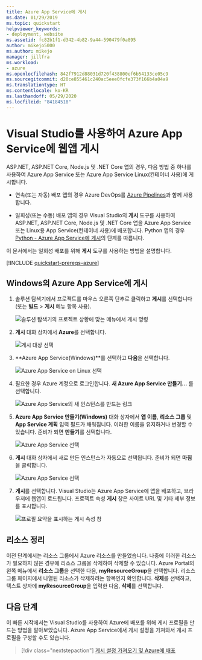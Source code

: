```yaml
---
title: Azure App Service에 게시
ms.date: 01/29/2019
ms.topic: quickstart
helpviewer_keywords:
- deployment, website
ms.assetid: fc82b1f1-d342-4b82-9a44-590479f0a895
author: mikejo5000
ms.author: mikejo
manager: jillfra
ms.workload:
- azure
ms.openlocfilehash: 842f7912d88031d720f438800ef6b54133ce05c9
ms.sourcegitcommit: d20ce855461c240ac5eee0fcfe373f166b4a04a9
ms.translationtype: HT
ms.contentlocale: ko-KR
ms.lasthandoff: 05/29/2020
ms.locfileid: "84184518"
---
```

# <a name="publish-a-web-app-to-azure-app-service-using-visual-studio"></a>Visual Studio를 사용하여 Azure App Service에 웹앱 게시

ASP.NET, ASP.NET Core, Node.js 및 .NET Core 앱의 경우, 다음 방법 중 하나를 사용하여 Azure App Service 또는 Azure App Service Linux(컨테이너 사용)에 게시합니다.

* 연속(또는 자동) 배포 앱의 경우 Azure DevOps를 [Azure Pipelines](/azure/devops/pipelines/get-started-yaml?view=azdevops)과 함께 사용합니다.

* 일회성(또는 수동) 배포 앱의 경우 Visual Studio의 **게시** 도구를 사용하여 ASP.NET, ASP.NET Core, Node.js 및 .NET Core 앱을 Azure App Service 또는 Linux용 App Service(컨테이너 사용)에 배포합니다. Python 앱의 경우 [Python - Azure App Service에 게시](../python/publishing-python-web-applications-to-azure-from-visual-studio.md)의 단계를 따릅니다.

이 문서에서는 일회성 배포를 위해 **게시** 도구를 사용하는 방법을 설명합니다.

[!INCLUDE [quickstart-prereqs-azure](includes/quickstart-prereqs-azure.md)]

## <a name="publish-to-azure-app-service-on-windows"></a>Windows의 Azure App Service에 게시

1. 솔루션 탐색기에서 프로젝트를 마우스 오른쪽 단추로 클릭하고 **게시**를 선택합니다(또는 **빌드** > **게시** 메뉴 항목 사용).

    ![솔루션 탐색기의 프로젝트 상황에 맞는 메뉴에서 게시 명령](../deployment/media/quickstart-publish.png "게시 선택")

1. **게시** 대화 상자에서 **Azure**를 선택합니다.

    ![게시 대상 선택](../deployment/media/quickstart-publish-azure.png)

1. **Azure App Service(Windows)**를 선택하고 **다음**을 선택합니다.

    ![Azure App Service on Linux 선택](../deployment/media/quickstart-publish-windows-select-azure-service.png)

1. 필요한 경우 Azure 계정으로 로그인합니다. **새 Azure App Service 만들기...** 를 선택합니다.

    ![Azure App Service의 새 인스턴스를 만드는 링크](../deployment/media/quickstart-publish-windows-create-new-link.png)

1. **Azure App Service 만들기(Windows)** 대화 상자에서 **앱 이름**, **리소스 그룹** 및 **App Service 계획** 입력 필드가 채워집니다. 이러한 이름을 유지하거나 변경할 수 있습니다. 준비가 되면 **만들기**를 선택합니다.

    ![Azure App Service 선택](../deployment/media/quickstart-publish-windows-create-new-dialog.png)

1. **게시** 대화 상자에서 새로 만든 인스턴스가 자동으로 선택됩니다. 준비가 되면 **마침**을 클릭합니다.

    ![Azure App Service 선택](../deployment/media/quickstart-publish-windows-select-instance.png)

1. **게시**를 선택합니다. Visual Studio는 Azure App Service에 앱을 배포하고, 브라우저에 웹앱이 로드됩니다. 프로젝트 속성 **게시** 창은 사이트 URL 및 기타 세부 정보를 표시합니다.

    ![프로필 요약을 표시하는 게시 속성 창](../deployment/media/quickstart-publish-windows-summary-page.png)

## <a name="clean-up-resources"></a>리소스 정리

이전 단계에서는 리소스 그룹에서 Azure 리소스를 만들었습니다. 나중에 이러한 리소스가 필요하지 않은 경우에 리소스 그룹을 삭제하여 삭제할 수 있습니다.
Azure Portal의 왼쪽 메뉴에서 **리소스 그룹**을 선택한 다음, **myResourceGroup**을 선택합니다.
리소스 그룹 페이지에서 나열된 리소스가 삭제하려는 항목인지 확인합니다.
**삭제**를 선택하고, 텍스트 상자에 **myResourceGroup**을 입력한 다음, **삭제**를 선택합니다.

## <a name="next-steps"></a>다음 단계

이 빠른 시작에서는 Visual Studio를 사용하여 Azure에 배포를 위해 게시 프로필을 만드는 방법을 알아보았습니다. Azure App Service에서 게시 설정을 가져와서 게시 프로필을 구성할 수도 있습니다.

> [!div class="nextstepaction"]
> [게시 설정 가져오기 및 Azure에 배포](tutorial-import-publish-settings-azure.md)
